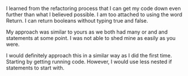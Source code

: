 I learned from the refactoring process that I can get my code down even further than what I believed possible.  I am too attached to using the word Return. I can return booleans without typing true and false.  

My approach was similar to yours as we both had many or and and statements at some point.  I was not able to shed mine as easily as you were.

I would definitely approach this in a similar way as I did the first time.  Starting by getting running code.  However, I would use less nested if statements to start with.